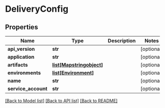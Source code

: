 # DeliveryConfig

## Properties
Name | Type | Description | Notes
------------ | ------------- | ------------- | -------------
**api_version** | **str** |  | [optional] 
**application** | **str** |  | [optional] 
**artifacts** | [**list[Mapstringobject]**](Mapstringobject.md) |  | [optional] 
**environments** | [**list[Environment]**](Environment.md) |  | [optional] 
**name** | **str** |  | [optional] 
**service_account** | **str** |  | [optional] 

[[Back to Model list]](../README.md#documentation-for-models) [[Back to API list]](../README.md#documentation-for-api-endpoints) [[Back to README]](../README.md)


